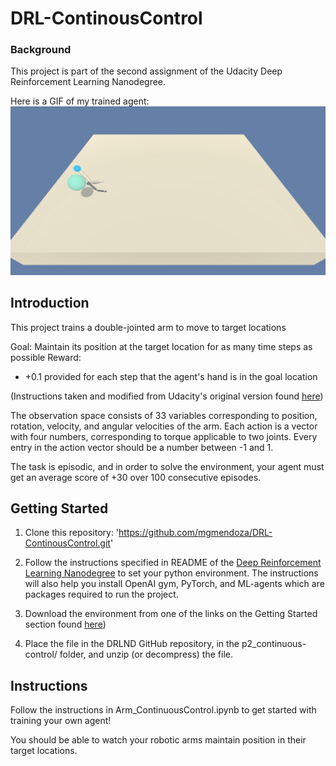 # DRL-ContinousControl

### Background
This project is part of the second assignment of the Udacity Deep Reinforcement Learning Nanodegree. 

Here is a GIF of my trained agent: 
![](results/trained_reacher01092021.gif)

## Introduction
This project trains a double-jointed arm to move to target locations

Goal: Maintain its position at the target location for as many time steps as possible
Reward:
* +0.1 provided for each step that the agent's hand is in the goal location

(Instructions taken and modified from Udacity's original version found [here](https://github.com/udacity/deep-reinforcement-learning/tree/master/p2_continuous-control))

The observation space consists of 33 variables corresponding to position, rotation, velocity, and angular velocities of the arm. Each action is a vector with four numbers, corresponding to torque applicable to two joints. Every entry in the action vector should be a number between -1 and 1.

The task is episodic, and in order to solve the environment, your agent must get an average score of +30 over 100 consecutive episodes.

## Getting Started

1. Clone this repository: '<https://github.com/mgmendoza/DRL-ContinousControl.git>'

2. Follow the instructions specified in README of the [Deep Reinforcement Learning Nanodegree](https://github.com/udacity/deep-reinforcement-learning#dependencies) to set your python environment. The instructions will also help you install OpenAI gym, PyTorch, and ML-agents which are packages required to run the project.  

3. Download the environment from one of the links on the Getting Started section found [here](https://github.com/udacity/deep-reinforcement-learning/tree/master/p2_continuous-control))

4. Place the file in the DRLND GitHub repository, in the p2_continuous-control/ folder, and unzip (or decompress) the file.

## Instructions
Follow the instructions in Arm_ContinuousControl.ipynb to get started with training your own agent! 

You should be able to watch your robotic arms maintain position in their target locations. 
 
